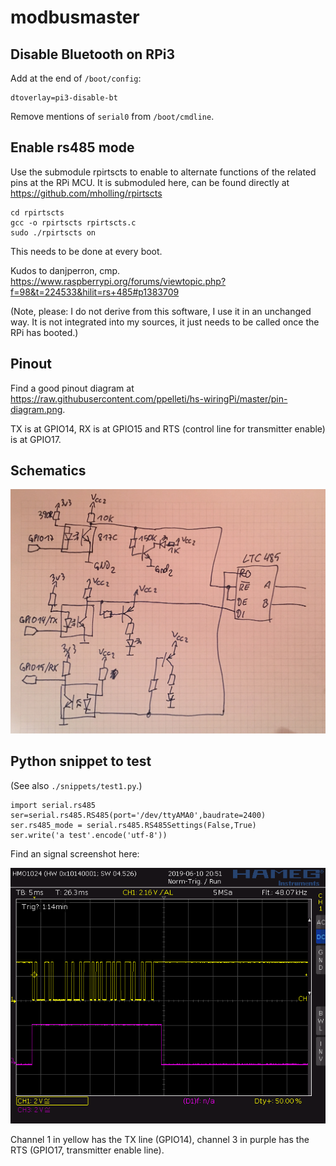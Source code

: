 # modbusmaster

## Disable Bluetooth on RPi3

Add at the end of `/boot/config`:

    dtoverlay=pi3-disable-bt

Remove mentions of `serial0` from `/boot/cmdline`.


## Enable rs485 mode

Use the submodule rpirtscts to enable to alternate functions of the related
pins at the RPi MCU. It is submoduled here, can be found directly at https://github.com/mholling/rpirtscts

    cd rpirtscts
    gcc -o rpirtscts rpirtscts.c
    sudo ./rpirtscts on

This needs to be done at every boot.

Kudos to danjperron, cmp. https://www.raspberrypi.org/forums/viewtopic.php?f=98&t=224533&hilit=rs+485#p1383709

(Note, please: I do not derive from this software, I use it in an unchanged way. It is not integrated into my sources, it just needs to be called once the RPi has booted.)

## Pinout

Find a good pinout diagram at https://raw.githubusercontent.com/ppelleti/hs-wiringPi/master/pin-diagram.png.

TX is at GPIO14, RX is at GPIO15 and RTS (control line for transmitter enable) is at GPIO17.


## Schematics

![Schematics](./docs/IMG_1860.jpeg)


## Python snippet to test

(See also `./snippets/test1.py`.)

    import serial.rs485
    ser=serial.rs485.RS485(port='/dev/ttyAMA0',baudrate=2400)
    ser.rs485_mode = serial.rs485.RS485Settings(False,True)
    ser.write('a test'.encode('utf-8'))

Find an signal screenshot here:

![Test1 Signals](./docs/osci1.png)

Channel 1 in yellow has the TX line (GPIO14), channel 3 in purple has the RTS (GPIO17, transmitter enable line).



